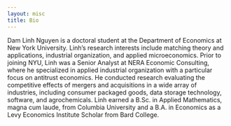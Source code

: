 ```yaml
---
layout: misc
title: Bio
---
```


Dam Linh Nguyen is a doctoral student at the Department of Economics at New York University. Linh’s research interests include matching theory and applications, industrial organization, and applied microeconomics. Prior to joining NYU, Linh was a Senior Analyst at NERA Economic Consulting, where he specialized in applied industrial organization with a particular focus on antitrust economics. He conducted research evaluating the competitive effects of mergers and acquisitions in a wide array of industries, including consumer packaged goods, data storage technology, software, and agrochemicals. Linh earned a B.Sc. in Applied Mathematics, magna cum laude, from Columbia University and a B.A. in Economics as a Levy Economics Institute Scholar from Bard College.
